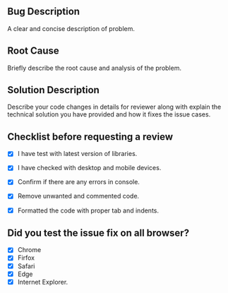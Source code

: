 ## Bug Description 
A clear and concise description of problem.


## Root Cause
Briefly describe the root cause and analysis of the problem. 

## Solution Description
Describe your code changes in details for reviewer along with explain the technical solution you have provided and how it fixes the issue cases.

## Checklist before requesting a review
- [x] I have test with latest version of libraries.
- [x] I have checked with desktop and mobile devices.
- [x] Confirm if there are any errors in console.
- [x] Remove unwanted and commented code.
- [x] Formatted the code with proper tab and indents.  


## Did you test the issue fix on all browser?
- [x] Chrome
- [x] Firfox
- [x] Safari
- [x] Edge 
- [x] Internet Explorer.
